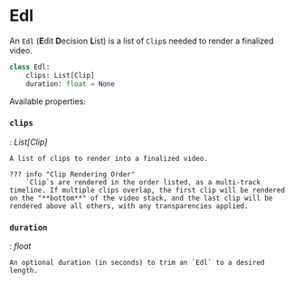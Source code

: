 # Edl
An `Edl` (**E**dit **D**ecision **L**ist) is a list of `Clip`s needed to render a finalized video. 
``` python
class Edl:
    clips: List[Clip]
    duration: float = None
```
Available properties:
### `clips`
: *List[Clip]*

    A list of clips to render into a finalized video.

    ??? info "Clip Rendering Order"
        `Clip`s are rendered in the order listed, as a multi-track timeline. If multiple clips overlap, the first clip will be rendered on the "**bottom**" of the video stack, and the last clip will be rendered above all others, with any transparencies applied. 

### `duration`
: *float*

    An optional duration (in seconds) to trim an `Edl` to a desired length.
